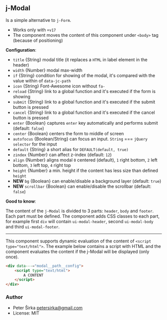 ## j-Modal

Is a simple alternative to `j-Form`.

- Works only with `+v17`
- The component moves the content of this component under `<body>` tag (because of positioning)

__Configuration__:

- `title` {String} modal title (it replaces a `HTML` in label element in the header)
- `width` {Number} modal max-width
- `if` {String} condition for showing of the modal, it's compared with the value within of `data-jc-path`
- `icon` {String} Font-Awesome icon without `fa-`
- `reload` {String} link to a global function and it's executed if the form is showing
- `submit` {String} link to a global function and it's executed if the submit button is pressed
- `cancel` {String} link to a global function and it's executed if the cancel button is pressed
- `enter` {Boolean} captures `enter` key automatically and performs submit (default: `false`)
- `center` {Boolean} centers the form to middle of screen
- `autofocus` {Boolean/String} can focus an input. `String` === `jQuery selector` for the input
- `default` {String} a short alias for `DEFAULT(default, true)`
- `zindex` {Number} can affect z-index (default: `12`)
- `align` {Number} aligns modal `0` centered (default), `1` right bottom, `2` left bottom, `3` left top, `4` right top
- `height` {Number} a min. height if the content has less size than defined `height`
- __NEW__ `bg` {Boolean} can enable/disable a background layer (default: `true`)
- __NEW__ `scrollbar` {Boolean} can enable/disable the scrollbar (default: `false`)

__Good to know__:

The content of the `j-Modal` is divided to 3 parts: `header`, `body` and `footer`. Each part must be defined. The component adds CSS classes to each part, for example first `div` will contain `ui-modal-header`, second `ui-modal-body` and third `ui-modal-footer`.

---

This component supports dynamic evaluation of the content of `<script type="text/html">`. The example below contains a script with HTML and the component evaluates the content if the j-Modal will be displayed (only once).

```html
<div data---="modal__path__config">
	<script type="text/html">
		A CONTENT
	</script>
</div>
```

### Author

- Peter Širka <petersirka@gmail.com>
- License: MIT